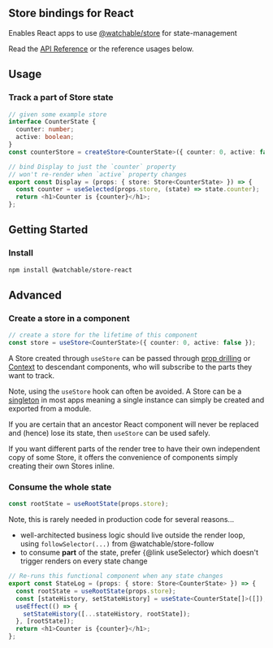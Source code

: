 ## Store bindings for React

Enables React apps to use
[@watchable/store](https://www.npmjs.com/package/@watchable/store) for state-management

Read the [API Reference](https://watchable.dev/api/modules/_watchable_store_react.html) or the reference usages below.

## Usage

### Track a part of Store state

```typescript
// given some example store
interface CounterState {
  counter: number;
  active: boolean;
}
const counterStore = createStore<CounterState>({ counter: 0, active: false });

// bind Display to just the `counter` property
// won't re-render when `active` property changes
export const Display = (props: { store: Store<CounterState> }) => {
  const counter = useSelected(props.store, (state) => state.counter);
  return <h1>Counter is {counter}</h1>;
};
```

## Getting Started

### Install

```zsh
npm install @watchable/store-react
```

## Advanced

### Create a store in a component

```typescript
// create a store for the lifetime of this component
const store = useStore<CounterState>({ counter: 0, active: false });
```

A Store created through `useStore` can be passed through [prop
drilling](https://kentcdodds.com/blog/prop-drilling) or
[Context](https://github.com/cefn/watchable/tree/main/apps/counter-react-ts-edit-context#readme) to descendant components,
who will subscribe to the parts they want to track.

Note, using the `useStore` hook can often be avoided. A Store can be a
[singleton](https://en.wikipedia.org/wiki/Singleton_pattern) in most apps meaning
a single instance can simply be created and exported from a module.

If you are certain that an ancestor React component will never be replaced and
(hence) lose its state, then `useStore` can be used safely.

If you want different parts of the render tree to have their own independent
copy of some Store, it offers the convenience of components simply creating their own Stores
inline.

### Consume the whole state

```typescript
const rootState = useRootState(props.store);
```

Note, this is rarely needed in production code for several reasons...

- well-architected business logic should live outside the render loop, using `followSelector(...)` from @watchable/store-follow
- to consume **part** of the state, prefer {@link useSelector} which doesn't trigger renders on every state change

```typescript
// Re-runs this functional component when any state changes
export const StateLog = (props: { store: Store<CounterState> }) => {
  const rootState = useRootState(props.store);
  const [stateHistory, setStateHistory] = useState<CounterState[]>([]);
  useEffect(() => {
    setStateHistory([...stateHistory, rootState]);
  }, [rootState]);
  return <h1>Counter is {counter}</h1>;
};
```
